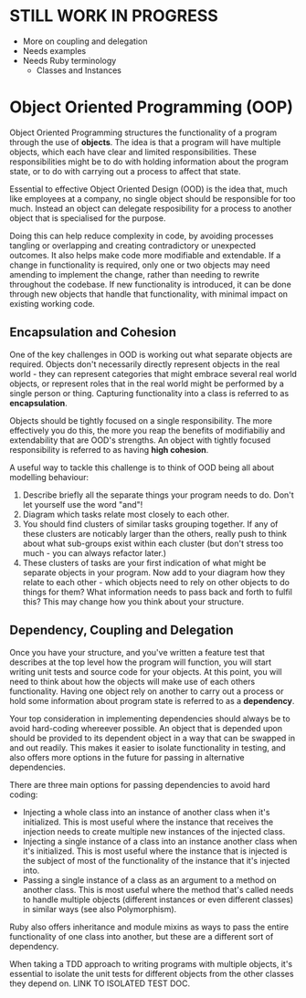 # STILL WORK IN PROGRESS
* More on coupling and delegation
* Needs examples
* Needs Ruby terminology
  * Classes and Instances

# Object Oriented Programming (OOP)

Object Oriented Programming structures the functionality of a program through the use of **objects**. The idea is that a program will have multiple objects, which each have clear and limited responsibilities. These responsibilities might be to do with holding information about the program state, or to do with carrying out a process to affect that state. 

Essential to effective Object Oriented Design (OOD) is the idea that, much like employees at a company, no single object should be responsible for too much. Instead an object can delegate resposibility for a process to another object that is specialised for the purpose. 

Doing this can help reduce complexity in code, by avoiding processes tangling or overlapping and creating contradictory or unexpected outcomes. It also helps make code more modifiable and extendable. If a change in functionality is required, only one or two objects may need amending to implement the change, rather than needing to rewrite throughout the codebase. If new functionality is introduced, it can be done through new objects that handle that functionality, with minimal impact on existing working code.

## Encapsulation and Cohesion
One of the key challenges in OOD is working out what separate objects are required. Objects don't necessarily directly represent objects in the real world - they can represent categories that might embrace several real world objects, or represent roles that in the real world might be performed by a single person or thing. Capturing functionality into a class is referred to as **encapsulation**.

Objects should be tightly focused on a single responsibility. The more effectively you do this, the more you reap the benefits of modifiabiliy and extendability that are OOD's strengths. An object with tightly focused responsibility is referred to as having **high cohesion**. 

A useful way to tackle this challenge is to think of OOD being all about modelling behaviour:

1. Describe briefly all the separate things your program needs to do. Don't let yourself use the word "and"!
1. Diagram which tasks relate most closely to each other. 
1. You should find clusters of similar tasks grouping together. If any of these clusters are noticably larger than the others, really push to think about what sub-groups exist within each cluster (but don't stress too much - you can always refactor later.)
1. These clusters of tasks are your first indication of what might be separate objects in your program. Now add to your diagram how they relate to each other - which objects need to rely on other objects to do things for them? What information needs to pass back and forth to fulfil this? This may change how you think about your structure.

## Dependency, Coupling and Delegation
Once you have your structure, and you've written a feature test that describes at the top level how the program will function, you will start writing unit tests and source code for your objects. At this point, you will need to think about how the objects will make use of each others functionality. Having one object rely on another to carry out a process or hold some information about program state is referred to as a **dependency**.

Your top consideration in implementing dependencies should always be to avoid hard-coding whereever possible. An object that is depended upon should be provided to its dependent object in a way that can be swapped in and out readily. This makes it easier to isolate functionality in testing, and also offers more options in the future for passing in alternative dependencies.

There are three main options for passing dependencies to avoid hard coding:
* Injecting a whole class into an instance of another class when it's initialized. This is most useful where the instance that receives the injection needs to create multiple new instances of the injected class.
* Injecting a single instance of a class into an instance another class when it's initialized. This is most useful where the instance that is injected is the subject of most of the functionality of the instance that it's injected into.
* Passing a single instance of a class as an argument to a method on another class. This is most useful where the method that's called needs to handle multiple objects (different instances or even different classes) in similar ways (see also Polymorphism).

Ruby also offers inheritance and module mixins as ways to pass the entire functionality of one class into another, but these are a different sort of dependency.

When taking a TDD approach to writing programs with multiple objects, it's essential to isolate the unit tests for different objects from the other classes they depend on. LINK TO ISOLATED TEST DOC.
